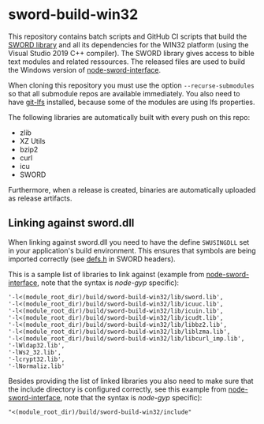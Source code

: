 # sword-build-win32

This repository contains batch scripts and GitHub CI scripts that build the [SWORD library](https://www.crosswire.org/sword/) and all its dependencies for the WIN32 platform (using the Visual Studio 2019 C++ compiler). The SWORD library gives access to bible text modules and related ressources. The released files are used to build the Windows version of [node-sword-interface](https://github.com/tobias-klein/node-sword-interface).

When cloning this repository you must use the option `--recurse-submodules` so that all submodule repos are available immediately. You also need to have [git-lfs](https://git-lfs.github.com/) installed, because some of the modules are using lfs properties.

The following libraries are automatically built with every push on this repo:
- zlib
- XZ Utils
- bzip2
- curl
- icu
- SWORD

Furthermore, when a release is created, binaries are automatically uploaded as release artifacts.

## Linking against sword.dll

When linking against sword.dll you need to have the define `SWUSINGDLL` set in your application's build environment. This ensures that symbols are being imported correctly (see [defs.h](https://github.com/bibletime/crosswire-sword-mirror/blob/trunk/include/defs.h#L68) in SWORD headers).

This is a sample list of libraries to link against (example from [node-sword-interface](https://github.com/tobias-klein/node-sword-interface), note that the syntax is *node-gyp* specific):

    '-l<(module_root_dir)/build/sword-build-win32/lib/sword.lib',
    '-l<(module_root_dir)/build/sword-build-win32/lib/icuuc.lib',
    '-l<(module_root_dir)/build/sword-build-win32/lib/icuin.lib',
    '-l<(module_root_dir)/build/sword-build-win32/lib/icudt.lib',
    '-l<(module_root_dir)/build/sword-build-win32/lib/libbz2.lib',
    '-l<(module_root_dir)/build/sword-build-win32/lib/liblzma.lib',
    '-l<(module_root_dir)/build/sword-build-win32/lib/libcurl_imp.lib',
    '-lWldap32.lib',
    '-lWs2_32.lib',
    '-lcrypt32.lib',
    '-lNormaliz.lib'

Besides providing the list of linked libraries you also need to make sure that the include directory is configured correctly, see this example from [node-sword-interface](https://github.com/tobias-klein/node-sword-interface), note that the syntax is *node-gyp* specific):

    "<(module_root_dir)/build/sword-build-win32/include"
